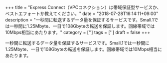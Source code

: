 +++
title = "Express Connect（VPCコネクション）は帯域保証型サービスか、ベストエフォートか教えてください。"
date = "2018-07-28T16:14:11+09:00"
description = "一秒間に転送するデータ量を保証するサービスです。Small.1では一秒間に1.25Mbyte、一日で108Gbyteの転送を保証します。回線帯域では10Mbps相当にあたります。"
category = ['']
tags = ['']
draft = false
+++

一秒間に転送するデータ量を保証するサービスです。Small.1では一秒間に1.25Mbyte、一日で108Gbyteの転送を保証します。回線帯域では10Mbps相当にあたります。
